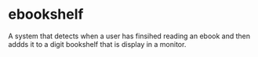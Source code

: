 # ebookshelf

A system that detects when a user has finsihed reading an ebook and then addds it to a digit bookshelf that is display in a monitor.

